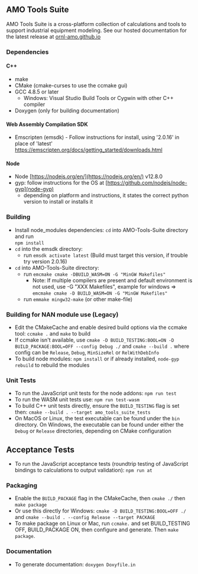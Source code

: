 AMO Tools Suite  
---------------

AMO Tools Suite is a cross-platform collection of calculations and tools to support industrial equipment modeling.
See our hosted documentation for the latest release at [ornl-amo.github.io](https://ornl-amo.github.io/)

### Dependencies
#### C++
- make
- CMake (cmake-curses to use the ccmake gui)
- GCC 4.8.5 or later 
  - Windows: Visual Studio Build Tools or Cygwin with other C++ compiler
- Doxygen (only for building documentation)

#### Web Assembly Compilation SDK
- Emscripten (emsdk) - Follow instructions for install, using '2.0.16' in place of 'latest' https://emscripten.org/docs/getting_started/downloads.html

#### Node
- Node [https://nodejs.org/en/](https://nodejs.org/en/) v12.8.0
- gyp: follow instructions for the OS at [https://github.com/nodejs/node-gyp](node-gyp)
  - depending on platform and instructions, it states the correct python version to install or installs it

### Building
- Install node_modules dependencies: `cd` into AMO-Tools-Suite directory and run  
	 `npm install`
- `cd` into the emsdk directory: 
	- run `emsdk activate latest` (Build must target this version, if trouble try version 2.0.16)
- `cd` into AMO-Tools-Suite directory:  
    -  run `emcmake cmake -DBUILD_WASM=ON -G "MinGW Makefiles"` 
        -   Note: If multiple compilers are present and default environment is not used, use -G "XXX Makefiles",
        example for windows => `emcmake cmake -D BUILD_WASM=ON -G "MinGW Makefiles"`  
    - run `emmake mingw32-make` (or other make-file)

### Building for NAN module use (Legacy)
- Edit the CMakeCache and enable desired build options via the ccmake tool: `ccmake .` and `make` to build
- If ccmake isn't available, use `cmake -D BUILD_TESTING:BOOL=ON -D BUILD_PACKAGE:BOOL=OFF --config Debug ./` and `cmake --build .` where config can be `Release`, `Debug`, `MinSizeRel` or `RelWithDebInfo`
- To build node modules: `npm install` or if already installed, `node-gyp rebuild` to rebuild the modules


### Unit Tests
- To run the JavaScript unit tests for the node addons: `npm run test`
- To run the WASM unit tests use: `npm run test-wasm`
- To build C++ unit tests directly, ensure the `BUILD_TESTING` flag is set then: `cmake --build . --target amo_tools_suite_tests`
- On MacOS or Linux, the test executable can be found under the `bin` directory. On Windows, the executable can be found under either the `Debug` or `Release` directories, depending on CMake configuration

## Acceptance Tests
- To run the JavaScript acceptance tests (roundtrip testing of JavaScript bindings to calculations to output validation): `npm run at`

### Packaging
- Enable the `BUILD_PACKAGE` flag in the CMakeCache, then `cmake ./` then `make package`
- Or use this directly for Windows: `cmake -D BUILD_TESTING:BOOL=OFF ./` and `cmake --build . --config Release --target PACKAGE`
- To make package on Linux or Mac, run `ccmake.` and set BUILD_TESTING OFF, BUILD_PACKAGE ON, then configure and generate. Then `make package`.

### Documentation
- To generate documentation: `doxygen Doxyfile.in`
